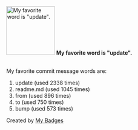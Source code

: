 <img src="https://github.com/my-badges/my-badges/blob/master/src/all-badges/favorite-word/favorite-word.png?raw=true" alt="My favorite word is &quot;update&quot;." title="My favorite word is &quot;update&quot;." width="128">
<strong>My favorite word is &quot;update&quot;.</strong>
<br><br>

My favorite commit message words are:

1. update (used 2338 times)
2. readme.md (used 1045 times)
3. from (used 896 times)
4. to (used 750 times)
5. bump (used 573 times)


Created by <a href="https://github.com/my-badges/my-badges">My Badges</a>